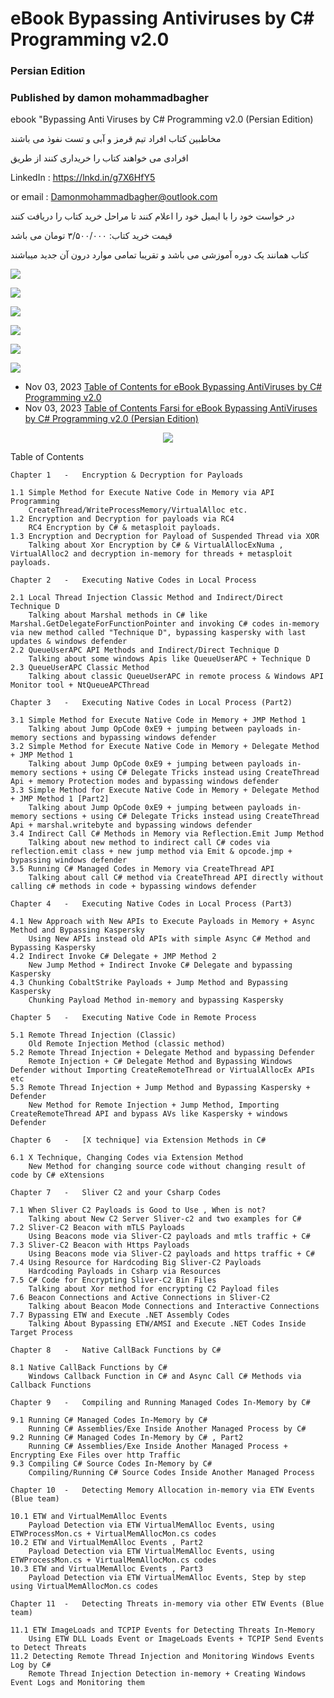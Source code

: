 # eBook Bypassing Antiviruses by C# Programming v2.0
### Persian Edition

### Published by damon mohammadbagher

ebook "Bypassing Anti Viruses by C# Programming v2.0 (Persian Edition)

مخاطبین کتاب افراد تیم قرمز و آبی و تست نفوذ می باشند

افرادی می خواهند کتاب را خریداری کنند از طریق



LinkedIn : https://lnkd.in/g7X6HfY5

or email : Damonmohammadbagher@outlook.com

در خواست خود را با ایمیل خود را اعلام کنند تا مراحل خرید کتاب را دریافت کنند

قیمت خرید کتاب: ۳/۵۰۰/۰۰۰ تومان می باشد

کتاب همانند یک دوره آموزشی می باشد و تقریبا تمامی موارد درون آن جدید میباشند


![](https://github.com/DamonMohammadbagher/eBook_Bypassing-Antiviruses-by-C-Programming-v2.0/blob/main/EBOOK1.png)

![](https://github.com/DamonMohammadbagher/eBook_Bypassing-Antiviruses-by-C-Programming-v2.0/blob/main/pic1.png)

![](https://github.com/DamonMohammadbagher/eBook_Bypassing-Antiviruses-by-C-Programming-v2.0/blob/main/pic5.png)

![](https://github.com/DamonMohammadbagher/eBook_Bypassing-Antiviruses-by-C-Programming-v2.0/blob/main/pic3.png)

![](https://github.com/DamonMohammadbagher/eBook_Bypassing-Antiviruses-by-C-Programming-v2.0/blob/main/pic4.png)

![](https://github.com/DamonMohammadbagher/eBook_Bypassing-Antiviruses-by-C-Programming-v2.0/blob/main/pic2.png)

- Nov 03, 2023 [Table of Contents for eBook Bypassing AntiViruses by C# Programming v2.0](https://damonmohammadbagher.github.io/Posts/ebookv2/TOC.htm)
- Nov 03, 2023 [Table of Contents Farsi for eBook Bypassing AntiViruses by C# Programming v2.0 (Persian Edition)](https://damonmohammadbagher.github.io/Posts/ebookv2/TOC_FA.htm)

 
<p align="center">
    <a href="https://hits.seeyoufarm.com"><img src="https://hits.seeyoufarm.com/api/count/incr/badge.svg?url=https://github.com/DamonMohammadbagher/eBook_Bypassing-Antiviruses-by-C-Programming-v2.0"/></a>
</p>

Table of Contents
	 
 
	 
	Chapter 1 	- 	Encryption & Decryption for Payloads

    1.1 Simple Method for Execute Native Code in Memory via API Programming
        CreateThread/WriteProcessMemory/VirtualAlloc etc.
    1.2 Encryption and Decryption for payloads via RC4
        RC4 Encryption by C# & metasploit payloads.
    1.3 Encryption and Decryption for Payload of Suspended Thread via XOR
        Talking about Xor Encryption by C# & VirtualAllocExNuma , VirtualAlloc2 and decryption in-memory for threads + metasploit payloads.

	Chapter 2 	- 	Executing Native Codes in Local Process

    2.1 Local Thread Injection Classic Method and Indirect/Direct Technique D
        Talking about Marshal methods in C# like Marshal.GetDelegateForFunctionPointer and invoking C# codes in-memory via new method called "Technique D", bypassing kaspersky with last updates & windows defender
    2.2 QueueUserAPC API Methods and Indirect/Direct Technique D
        Talking about some windows Apis like QueueUserAPC + Technique D
    2.3 QueueUserAPC Classic Method
        Talking about classic QueueUserAPC in remote process & Windows API Monitor tool + NtQueueAPCThread

	Chapter 3 	- 	Executing Native Codes in Local Process (Part2)

    3.1 Simple Method for Execute Native Code in Memory + JMP Method 1
        Talking about Jump OpCode 0xE9 + jumping between payloads in-memory sections and bypassing windows defender
    3.2 Simple Method for Execute Native Code in Memory + Delegate Method + JMP Method 1
        Talking about Jump OpCode 0xE9 + jumping between payloads in-memory sections + using C# Delegate Tricks instead using CreateThread Api + memory Protection modes and bypassing windows defender
    3.3 Simple Method for Execute Native Code in Memory + Delegate Method + JMP Method 1 [Part2]
        Talking about Jump OpCode 0xE9 + jumping between payloads in-memory sections + using C# Delegate Tricks instead using CreateThread Api + marshal.writebyte and bypassing windows defender
    3.4 Indirect Call C# Methods in Memory via Reflection.Emit Jump Method
        Talking about new method to indirect call C# codes via reflection.emit class + new jump method via Emit & opcode.jmp + bypassing windows defender
    3.5 Running C# Managed Codes in Memory via CreateThread API
        Talking about call C# method via CreateThread API directly without calling c# methods in code + bypassing windows defender

	Chapter 4 	- 	Executing Native Codes in Local Process (Part3)

    4.1 New Approach with New APIs to Execute Payloads in Memory + Async Method and Bypassing Kaspersky
        Using New APIs instead old APIs with simple Async C# Method and Bypassing Kaspersky
    4.2 Indirect Invoke C# Delegate + JMP Method 2
        New Jump Method + Indirect Invoke C# Delegate and bypassing Kaspersky
    4.3 Chunking CobaltStrike Payloads + Jump Method and Bypassing Kaspersky
        Chunking Payload Method in-memory and bypassing Kaspersky

	Chapter 5 	- 	Executing Native Code in Remote Process

    5.1 Remote Thread Injection (Classic)
        Old Remote Injection Method (classic method)
    5.2 Remote Thread Injection + Delegate Method and bypassing Defender
        Remote Injection + C# Delegate Method and Bypassing Windows Defender without Importing CreateRemoteThread or VirtualAllocEx APIs etc
    5.3 Remote Thread Injection + Jump Method and Bypassing Kaspersky + Defender
        New Method for Remote Injection + Jump Method, Importing CreateRemoteThread API and bypass AVs like Kaspersky + windows Defender

	Chapter 6 	- 	[X technique] via Extension Methods in C#

    6.1 X Technique, Changing Codes via Extension Method
        New Method for changing source code without changing result of code by C# eXtensions

	Chapter 7 	- 	Sliver C2 and your Csharp Codes

    7.1 When Sliver C2 Payloads is Good to Use , When is not?
        Talking about New C2 Server Sliver-c2 and two examples for C#
    7.2 Sliver-C2 Beacon with mTLS Payloads
        Using Beacons mode via Sliver-C2 payloads and mtls traffic + C#
    7.3 Sliver-C2 Beacon with Https Payloads
        Using Beacons mode via Sliver-C2 payloads and https traffic + C#
    7.4 Using Resource for Hardcoding Big Sliver-C2 Payloads
        Hardcoding Payloads in Csharp via Resources
    7.5 C# Code for Encrypting Sliver-C2 Bin Files
        Talking about Xor method for encrypting C2 Payload files
    7.6 Beacon Connections and Active Connections in Sliver-C2
        Talking about Beacon Mode Connections and Interactive Connections
    7.7 Bypassing ETW and Execute .NET Assembly Codes
        Talking About Bypassing ETW/AMSI and Execute .NET Codes Inside Target Process

	Chapter 8 	- 	Native CallBack Functions by C#

    8.1 Native CallBack Functions by C#
        Windows Callback Function in C# and Async Call C# Methods via Callback Functions

	Chapter 9 	- 	Compiling and Running Managed Codes In-Memory by C#

    9.1 Running C# Managed Codes In-Memory by C#
        Running C# Assemblies/Exe Inside Another Managed Process by C#
    9.2 Running C# Managed Codes In-Memory by C# , Part2
        Running C# Assemblies/Exe Inside Another Managed Process + Encrypting Exe Files over http Traffic
    9.3 Compiling C# Source Codes In-Memory by C#
        Compiling/Running C# Source Codes Inside Another Managed Process

	Chapter 10 	- 	Detecting Memory Allocation in-memory via ETW Events (Blue team)

    10.1 ETW and VirtualMemAlloc Events
        Payload Detection via ETW VirtualMemAlloc Events, using ETWProcessMon.cs + VirtualMemAllocMon.cs codes
    10.2 ETW and VirtualMemAlloc Events , Part2
        Payload Detection via ETW VirtualMemAlloc Events, using ETWProcessMon.cs + VirtualMemAllocMon.cs codes
    10.3 ETW and VirtualMemAlloc Events , Part3
        Payload Detection via ETW VirtualMemAlloc Events, Step by step using VirtualMemAllocMon.cs codes

	Chapter 11 	- 	Detecting Threats in-memory via other ETW Events (Blue team)

    11.1 ETW ImageLoads and TCPIP Events for Detecting Threats In-Memory
        Using ETW DLL Loads Event or ImageLoads Events + TCPIP Send Events to Detect Threats
    11.2 Detecting Remote Thread Injection and Monitoring Windows Events Log by C#
        Remote Thread Injection Detection in-memory + Creating Windows Event Logs and Monitoring them

